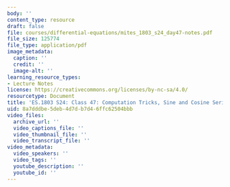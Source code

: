 ```yaml
---
body: ''
content_type: resource
draft: false
file: courses/differential-equations/mites_1803_s24_day47-notes.pdf
file_size: 125774
file_type: application/pdf
image_metadata:
  caption: ''
  credit: ''
  image-alt: ''
learning_resource_types:
- Lecture Notes
license: https://creativecommons.org/licenses/by-nc-sa/4.0/
resourcetype: Document
title: 'ES.1803 S24: Class 47: Computation Tricks, Sine and Cosine Series'
uid: 8a7dddbe-5deb-4d7d-b7d4-6ffc62504bbb
video_files:
  archive_url: ''
  video_captions_file: ''
  video_thumbnail_file: ''
  video_transcript_file: ''
video_metadata:
  video_speakers: ''
  video_tags: ''
  youtube_description: ''
  youtube_id: ''
---
```

